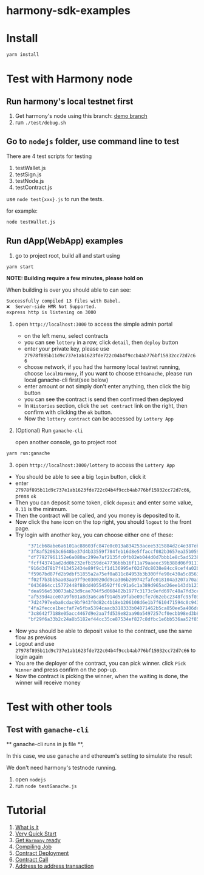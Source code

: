 # harmony-sdk-examples

# Install

```bash
yarn install
```

# Test with Harmony node

## Run harmony's local testnet first

1. Get harmony's node using this branch: [demo branch](https://github.com/mikedoan/harmony/tree/demo)
2. run `./test/debug.sh`

## Go to `nodejs` folder, use command line to test

There are 4 test scripts for testing

1. testWallet.js
2. testSign.js
3. testNode.js
4. testContract.js

use `node test{xxx}.js` to run the tests.

for example:

```bash
node testWallet.js
```

## Run dApp(WebApp) examples

1. go to project root, build all and start using
   
```bash
yarn start
```

**NOTE: Building require a few minutes, please hold on**

When building is over you should able to can see:

```bash
Successfully compiled 13 files with Babel.
❌  Server-side HMR Not Supported.
express http is listening on 3000
```


1. open `http://localhost:3000` to access the simple admin portal

   - on the left menu, select contracts
   - you can see `lottery` in a row, click `detail`, then `deploy` button
   - enter your private key, please use `27978f895b11d9c737e1ab1623fde722c04b4f9ccb4ab776bf15932cc72d7c66`
   - choose network, if you had the harmony local testnet running, choose `localHarmony`, if you want to choose `EthGanache`, please run local ganache-cli first(see below)
   - enter amount or not simply don't enter anything, then click the big button
   - you can see the contract is send then confirmed then deployed
   - In `Histories` section, click the `set contract` link on the right, then confirm with clicking the `ok` button.
   - Now the `lottery contract` can be accessed by `Lottery App`

2. (Optional) Run `ganache-cli`
   
    open another console, go to project root

```bash
yarn run:ganache
```

3. open `http://localhost:3000/lottery` to access the `Lottery App`
   
- You should be able to see a big `login` button, click it
- enter `27978f895b11d9c737e1ab1623fde722c04b4f9ccb4ab776bf15932cc72d7c66`, press `ok`
- Then you can deposit some token, click `deposit` and enter some value, `0.11` is the minimum.
- Then the contract will be called, and you money is deposited to it.
- Now click the `home` icon on the top right, you should `logout` to the front page.
- Try login with another key, you can choose either one of these:
  
```bash
        "371cb68abe6a6101ac88603fc847e0c013a834253acee5315884d2c4e387ebca",
        "3f8af52063c6648be37d4b33559f784feb16d8e5ffaccf082b3657ea35b05977",
        "df77927961152e6a080ac299e7af2135fc0fb02eb044d0d7bbb1e8c5ad523809", 
        "fcff43741ad2dd0b232efb159dc47736bbb16f11a79aaeec39b388d06f91116d",  
        "916d3d78b7f413452434e89f9c1f1d136995ef02d7dc8038e84cc9cef4a02b96", 
        "f5967bd87fd2b9dbf51855a2a75ef0a811c84953b3b300ffe90c430a5c856303",  
        "f02f7b3bb5aa03aa97f9e030020dd9ca306b209742fafe018104a3207a70a3c9", 
        "0436864cc15772448f88dd40554592ff6c91a6c1a389d965ad26ee143db1234d",  
        "dea956e530073ab23d9cae704f5d068482b1977c3173c9efd697c48a7fd3ce83", 
        "af539d4ace07a9f601a8d3a6ca6f914d5a9fabe09cfe7d62ebc2348fc95f03a4",  
        "7d24797eeba0cdac9bf943f0d82c4b18eb206108d6e1b7f610471594c0c94306", 
        "4fa2fecce1becfaf7e5fba5394caacb318333b04071462b5ca850ee5a406dcfe",  
        "3c8642f7188e05acc4467d9e2aa7fd539e82aa90a5497257cf0ecbb98ed3b88f", 
        "bf29f6a33b2c24a8b5182ef44cc35ce87534ef827c8dfbc1e6bb536aa52f8563"
```
    
   - Now you should be able to deposit value to the contract, use the same flow as previous
   - Logout and use `27978f895b11d9c737e1ab1623fde722c04b4f9ccb4ab776bf15932cc72d7c66` to login again
   - You are the deployer of the contract, you can pick winner. click `Pick Winner` and press confirm on the pop-up.
   - Now the contract is picking the winner, when the waiting is done, the winner will receive money


# Test with other tools
## Test with `ganache-cli`
** ganache-cli runs in js file **, 

In this case, we use ganache and ethereum's setting to simulate the result

We don't need harmony's testnode running.

1. open `nodejs`
2. run `node testGanache.js`


# Tutorial

1. [What is it](https://github.com/FireStack-Lab/harmony-sdk-examples/tree/master/tutorial#What-is-it)
2. [Very Quick Start](https://github.com/FireStack-Lab/harmony-sdk-examples/tree/master/tutorial#Very-Quick-Start)
3. [Get `Harmony` ready](https://github.com/FireStack-Lab/harmony-sdk-examples/tree/master/tutorial#Get-Harmony-ready)
4. [Compiling Job](https://github.com/FireStack-Lab/harmony-sdk-examples/tree/master/tutorial#Compiling-Job)
5. [Contract Deployment](https://github.com/FireStack-Lab/harmony-sdk-examples/tree/master/tutorial#Contract-Deployment)
6. [Contract Call](https://github.com/FireStack-Lab/harmony-sdk-examples/tree/master/tutorial#Contract-Call)
7. [Address to address transaction](https://github.com/FireStack-Lab/harmony-sdk-examples/tree/master/tutorial#Address-to-address-transaction)